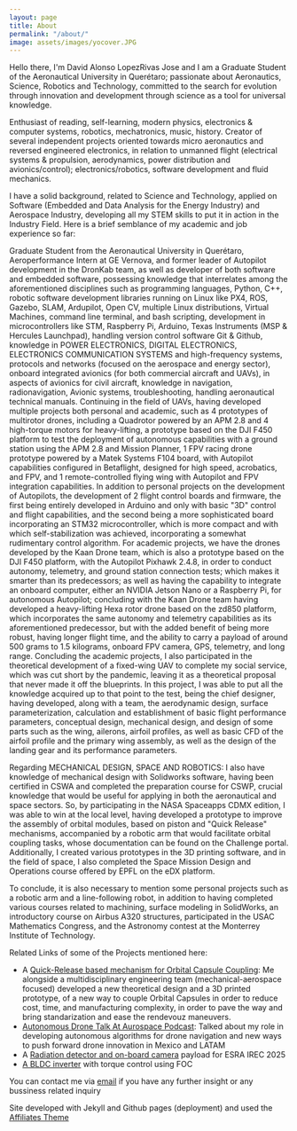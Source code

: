 ```yaml
---
layout: page
title: About
permalink: "/about/"
image: assets/images/yocover.JPG
---
```


Hello there, I'm David Alonso LopezRivas Jose and I am a Graduate Student of the Aeronautical University in Querétaro; passionate about Aeronautics, Science, Robotics and Technology, committed to the search for evolution through innovation and development through science as a tool for universal knowledge.  

Enthusiast of reading, self-learning, modern physics, electronics & computer systems, robotics, mechatronics, music, history. Creator of several independent projects oriented towards micro aeronautics and reversed engineered electronics, in relation to unmanned flight (electrical systems & propulsion, aerodynamics, power distribution and avionics/control); electronics/robotics, software development and fluid mechanics.

I have a solid background, related to Science and Technology, applied on Software (Embedded and Data Analysis for the Energy Industry) and Aerospace Industry, developing all my STEM skills to put it in action in the Industry Field. Here is a brief semblance of my academic and job experience so far: 

Graduate Student from the Aeronautical University in Querétaro, Aeroperformance Intern at GE Vernova, and former leader of Autopilot development in the DronKab team, as well as developer of both software and embedded software, possessing knowledge that interrelates among the aforementioned disciplines such as programming languages, Python, C++, robotic software development libraries running on Linux like PX4, ROS, Gazebo, SLAM, Ardupilot, Open CV, multiple Linux distributions, Virtual Machines, command line terminal, and bash scripting, development in microcontrollers like STM, Raspberry Pi, Arduino, Texas Instruments (MSP & Hercules Launchpad), handling version control software Git & Github, knowledge in POWER ELECTRONICS, DIGITAL ELECTRONICS, ELECTRONICS COMMUNICATION SYSTEMS and high-frequency systems, protocols and networks (focused on the aerospace and energy sector), onboard integrated avionics (for both commercial aircraft and UAVs), in aspects of avionics for civil aircraft, knowledge in navigation, radionavigation, Avionic systems, troubleshooting, handling aeronautical technical manuals. Continuing in the field of UAVs, having developed multiple projects both personal and academic, such as 4 prototypes of multirotor drones, including a Quadrotor powered by an APM 2.8 and 4 high-torque motors for heavy-lifting, a prototype based on the DJI F450 platform to test the deployment of autonomous capabilities with a ground station using the APM 2.8 and Mission Planner, 1 FPV racing drone prototype powered by a Matek Systems F104 board, with Autopilot capabilities configured in Betaflight, designed for high speed, acrobatics, and FPV, and 1 remote-controlled flying wing with Autopilot and FPV integration capabilities. In addition to personal projects on the development of Autopilots, the development of 2 flight control boards and firmware, the first being entirely developed in Arduino and only with basic "3D" control and flight capabilities, and the second being a more sophisticated board incorporating an STM32 microcontroller, which is more compact and with which self-stabilization was achieved, incorporating a somewhat rudimentary control algorithm. For academic projects, we have the drones developed by the Kaan Drone team, which is also a prototype based on the DJI F450 platform, with the Autopilot Pixhawk 2.4.8, in order to conduct autonomy, telemetry, and ground station connection tests; which makes it smarter than its predecessors; as well as having the capability to integrate an onboard computer, either an NVIDIA Jetson Nano or a Raspberry Pi, for autonomous Autopilot; concluding with the Kaan Drone team having developed a heavy-lifting Hexa rotor drone based on the zd850 platform, which incorporates the same autonomy and telemetry capabilities as its aforementioned predecessor, but with the added benefit of being more robust, having longer flight time, and the ability to carry a payload of around 500 grams to 1.5 kilograms, onboard FPV camera, GPS, telemetry, and long range. Concluding the academic projects, I also participated in the theoretical development of a fixed-wing UAV to complete my social service, which was cut short by the pandemic, leaving it as a theoretical proposal that never made it off the blueprints. In this project, I was able to put all the knowledge acquired up to that point to the test, being the chief designer, having developed, along with a team, the aerodynamic design, surface parameterization, calculation and establishment of basic flight performance parameters, conceptual design, mechanical design, and design of some parts such as the wing, ailerons, airfoil profiles, as well as basic CFD of the airfoil profile and the primary wing assembly, as well as the design of the landing gear and its performance parameters.

Regarding MECHANICAL DESIGN, SPACE AND ROBOTICS: I also have knowledge of mechanical design with Solidworks software, having been certified in CSWA and completed the preparation course for CSWP, crucial knowledge that would be useful for applying in both the aeronautical and space sectors. So, by participating in the NASA Spaceapps CDMX edition, I was able to win at the local level, having developed a prototype to improve the assembly of orbital modules, based on piston and "Quick Release" mechanisms, accompanied by a robotic arm that would facilitate orbital coupling tasks, whose documentation can be found on the Challenge portal. Additionally, I created various prototypes in the 3D printing software, and in the field of space, I also completed the Space Mission Design and Operations course offered by EPFL on the eDX platform.

To conclude, it is also necessary to mention some personal projects such as a robotic arm and a line-following robot, in addition to having completed various courses related to machining, surface modeling in SolidWorks, an introductory course on Airbus A320 structures, participated in the USAC Mathematics Congress, and the Astronomy contest at the Monterrey Institute of Technology.


Related Links of some of the Projects mentioned here:
- A [Quick-Release based mechanism for Orbital Capsule Coupling](https://2020.spaceappschallenge.org/challenges/create/lets-connect/teams/astreo/project): Me alongside a multidisciplinary engineering team (mechanical-aerospace focused) developed a new theoretical design and a 3D printed prototype, of a new way to couple Orbital Capsules in order to reduce cost, time, and manufacturing complexity, in order to pave the way and bring standarization and ease the rendevouz maneuvers.
- [Autonomous Drone Talk At Aurospace Podcast](https://open.spotify.com/episode/5yy8wK2THztCYBig589F8X?si=P0N40jHzRqOln05eURoXuQ&nd=1&dlsi=0c904b9c3da74e93): Talked about my role in developing autonomous algorithms for drone navigation and new ways to push forward drone innovation in Mexico and LATAM
- A [Radiation detector and on-board camera]() payload for ESRA IREC 2025 
- [A BLDC inverter]() with torque control using FOC


You can contact me via [email](mailto:davidalonsolopezrivasjose@gmail.com) if you have any further insight or any bussiness related inquiry

Site developed with Jekyll and Github pages (deployment) and used the [Affiliates Theme](https://bootstrapstarter.com/template-affiliates-bootstrap-jekyll/) 